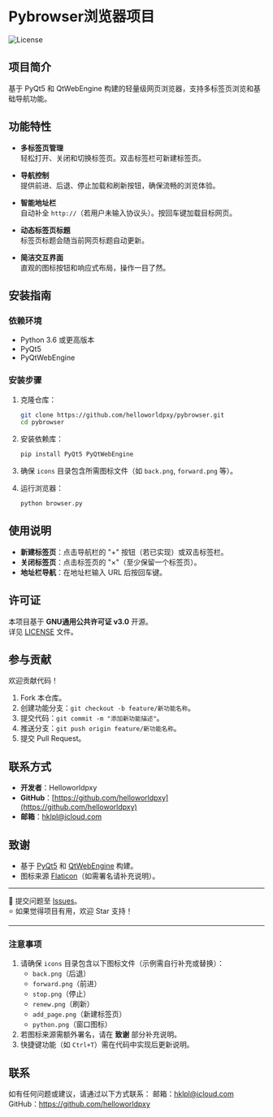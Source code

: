 # Pybrowser浏览器项目

![License](https://img.shields.io/badge/License-GPL--3.0-green)

## 项目简介
基于 PyQt5 和 QtWebEngine 构建的轻量级网页浏览器，支持多标签页浏览和基础导航功能。

## 功能特性

- **多标签页管理**  
  轻松打开、关闭和切换标签页。双击标签栏可新建标签页。

- **导航控制**  
  提供前进、后退、停止加载和刷新按钮，确保流畅的浏览体验。

- **智能地址栏**  
  自动补全 `http://`（若用户未输入协议头）。按回车键加载目标网页。

- **动态标签页标题**  
  标签页标题会随当前网页标题自动更新。

- **简洁交互界面**  
  直观的图标按钮和响应式布局，操作一目了然。

## 安装指南

### 依赖环境
- Python 3.6 或更高版本
- PyQt5
- PyQtWebEngine

### 安装步骤
1. 克隆仓库：
   ```bash
   git clone https://github.com/helloworldpxy/pybrowser.git
   cd pybrowser
   ```

2. 安装依赖库：
   ```bash
   pip install PyQt5 PyQtWebEngine
   ```

3. 确保 `icons` 目录包含所需图标文件（如 `back.png`, `forward.png` 等）。

4. 运行浏览器：
   ```bash
   python browser.py
   ```

## 使用说明

- **新建标签页**：点击导航栏的 "+" 按钮（若已实现）或双击标签栏。
- **关闭标签页**：点击标签页的 "×"（至少保留一个标签页）。
- **地址栏导航**：在地址栏输入 URL 后按回车键。

## 许可证

本项目基于 **GNU通用公共许可证 v3.0** 开源。  
详见 [LICENSE](LICENSE) 文件。

## 参与贡献

欢迎贡献代码！  
1. Fork 本仓库。  
2. 创建功能分支：`git checkout -b feature/新功能名称`。  
3. 提交代码：`git commit -m "添加新功能描述"`。  
4. 推送分支：`git push origin feature/新功能名称`。  
5. 提交 Pull Request。

## 联系方式

- **开发者**：Helloworldpxy
- **GitHub**：[https://github.com/helloworldpxy](https://github.com/helloworldpxy)
- **邮箱**：[hklpl@icloud.com](mailto:hklpl@icloud.com)

## 致谢

- 基于 [PyQt5](https://www.riverbankcomputing.com/software/pyqt/) 和 [QtWebEngine](https://doc.qt.io/qt-5/qtwebengine-index.html) 构建。
- 图标来源 [Flaticon](https://www.flaticon.com/)（如需署名请补充说明）。

---

🐞 提交问题至 [Issues](https://github.com/helloworldpxy/pybrowser/issues)。  
⭐ 如果觉得项目有用，欢迎 Star 支持！

---

### 注意事项
1. 请确保 `icons` 目录包含以下图标文件（示例需自行补充或替换）：
   - `back.png`（后退）
   - `forward.png`（前进）
   - `stop.png`（停止）
   - `renew.png`（刷新）
   - `add_page.png`（新建标签页）
   - `python.png`（窗口图标）
2. 若图标来源需额外署名，请在 **致谢** 部分补充说明。
3. 快捷键功能（如 `Ctrl+T`）需在代码中实现后更新说明。

## 联系

如有任何问题或建议，请通过以下方式联系：
邮箱：hklpl@icloud.com
GitHub：https://github.com/helloworldpxy
